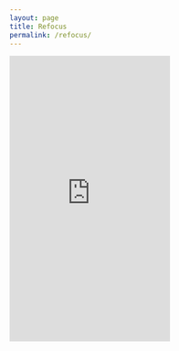 ```yaml
---
layout: page
title: Refocus
permalink: /refocus/
---
```


<iframe width='281' height='500' src='https://lumiarefocus.com/refocus/jzkH6I3lkaCgHbNx/image' frameborder='0' allowfullscreen></iframe>

